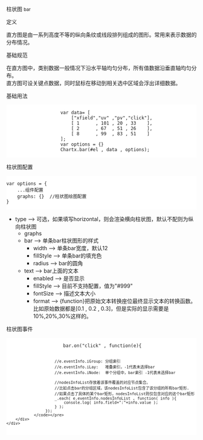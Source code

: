 <div class="mb40">
    <div class="fontsize-20 mb10">
    柱状图 <small>bar</small>
    </div class="fontsize-28">
    <p class="mb20"></p>
</div>

<div class="mb40">
    <div class="fontsize-20 mb10">
    定义 
    </div class="fontsize-28">
    <p class="mb20">
        直方图是由一系列高度不等的纵向条纹或线段排列组成的图形。常用来表示数据的分布情况。
    </p>
</div>

<div class="mb40">
    <div class="fontsize-20 mb10">
    基础规范
    </div class="fontsize-28">
    <p class="mb20">
 在直方图中，类别数据一般情况下沿水平轴均匀分布，所有值数据沿垂直轴均匀分布。
 <br />
 直方图可设关键点数据，同时鼠标在移动到相关选中区域会浮出详细数据。
    </p>
</div>


<div bx-name="chart.spec.components/list/index"></div>


<div class="example">
    <div class="content">
        <div class="content-header">
            <div>基础用法</div>
        </div>
        <div class="content-body" style="padding:0;">
                <pre class="example-pre"  style="background:white"><code class="hljs html">
                    var data= [
                        ["xfield","uv" ,"pv","click"],
                        [ 1      , 101 , 20 , 33    ],
                        [ 2      , 67  , 51 , 26    ],
                        [ 8      , 99  , 83 , 51    ]
                    ];
                    var options = {}
                    Chartx.bar(#el , data , options);
                </code></pre>
        </div>
    </div>
</div>


<div class="example">
    <div class="content">
        <div class="content-header">
            <div>柱状图配置</div>
        </div>
        <div class="content-body" style="padding:0;">
                <pre class="example-pre"  style="background:white"><code class="hljs html">
var options = {
    ...组件配置
    graphs: {}  //柱状图绘图配置
}
                </code></pre>

<ul data-anchor-id="72xn">
<li>type --&gt; 可选，如果填写horizontal，则会渲染横向柱状图，默认不配则为纵向柱状图 <br>
<ul><li>graphs </li>
<li>bar --&gt; 单条bar柱状图形的样式 <br>
<ul><li>width --&gt; 单条bar宽度，默认12</li>
<li>fillStyle --&gt; 单条bar的填充色</li>
<li>radius --&gt; bar的圆角</li></ul></li>
<li>text --&gt; bar上面的文本 <br>
<ul><li>enabled --&gt; 是否显示</li>
<li>fillStyle --&gt; 目前不支持配置，值为"#999"</li>
<li>fontSize  --&gt; 描述文本大小</li>
<li>format --&gt; {function}把原始文本转换座位最终显示文本的转换函数。比如原始数据都是[0.1 , 0.2 , 0.3]，但是实际的显示需要是10%,20%,30%这样的。</li></ul></li></ul></li>
</ul>
        </div>
    </div>
</div>


<div class="example">
    <div class="content">
        <div class="content-header">
            <div>柱状图事件</div>
        </div>
        <div class="content-body" style="padding:0;">
                <pre class="example-pre"  style="background:white"><code class="hljs html">
                     bar.on("click" , function(e){
                         
                         //e.eventInfo.iGroup: 分组索引
                         //e.eventInfo.iLay:   堆叠索引，-1代表未选择bar
                         //e.eventInfo.iNode:  单个分组中，bar索引 -1代表未选择bar 

                         //nodesInfoList存放着该事件覆盖的对应节点集合。
                         //比如点击bar的分组区域，该nodesInfoList包含了该分组的所有bar矩形.
                         //如果点击了具体的某个bar矩形，nodesInfoList则仅包含对应的这个bar矩形
                         _.each( e.eventInfo.nodesInfoList , function( info ){
                             console.log( info.field+":"+info.value );
                         } );
                     });
                </code></pre>
        </div>
    </div>
</div>
